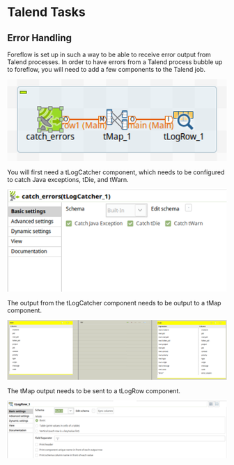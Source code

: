 # Talend Tasks

## Error Handling

Foreflow is set up in such a way to be able to receive error output from Talend processes.  In order to have errors from a Talend process bubble up to foreflow, you will need to add a few components to the Talend job. 

![talend-errors](img/talend-errors.png)

You will first need a tLogCatcher component, which needs to be configured to catch Java exceptions, tDie, and tWarn.

![talend-catch-errors](img/talend-catch-errors.png)

The output from the tLogCatcher component needs to be output to a tMap component.

![talend-errors-tmap](img/talend-errors-tmap.png)

The tMap output needs to be sent to a tLogRow component.

![talend-errors-tlogrow](img/talend-errors-tlogrow.png)
